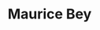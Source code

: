 ---
layout      : member
bodyid      : "members"
bodyclass   : "content"

title       : "Maurice Bey"
photo       : "maurice.jpg"
description : "Inventor, CEO"
quote       : 

links:
 - url      : "https://www.facebook.com/media/set/?set=a.426303397577597.1073741895.282645831943355&amp;type=3&amp;uploaded=11"
   icon     : "fa-facebook"

interviewed : 
---